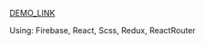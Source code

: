 [DEMO_LINK](http://misha200119.github.io/firebase_online_chat/)

Using:
Firebase,
React,
Scss,
Redux,
ReactRouter
